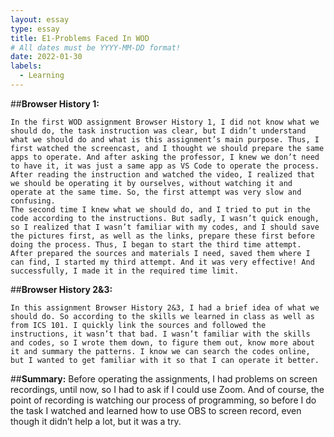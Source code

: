 ```yaml
---
layout: essay
type: essay
title: E1-Problems Faced In WOD
# All dates must be YYYY-MM-DD format!
date: 2022-01-30
labels:
  - Learning
---
```

##**Browser History 1:**

	In the first WOD assignment Browser History 1, I did not know what we should do, the task instruction was clear, but I didn’t understand what we should do and what is this assignment’s main purpose. Thus, I first watched the screencast, and I thought we should prepare the same apps to operate. And after asking the professor, I knew we don’t need to have it, it was just a same app as VS Code to operate the process. After reading the instruction and watched the video, I realized that we should be operating it by ourselves, without watching it and operate at the same time. So, the first attempt was very slow and confusing.
	The second time I knew what we should do, and I tried to put in the code according to the instructions. But sadly, I wasn’t quick enough, so I realized that I wasn’t familiar with my codes, and I should save the pictures first, as well as the links, prepare these first before doing the process. Thus, I began to start the third time attempt.
	After prepared the sources and materials I need, saved them where I can find, I started my third attempt. And it was very effective! And successfully, I made it in the required time limit.
	
##**Browser History 2&3:**

	In this assignment Browser History 2&3, I had a brief idea of what we should do. So according to the skills we learned in class as well as from ICS 101. I quickly link the sources and followed the instructions, it wasn’t that bad. I wasn’t familiar with the skills and codes, so I wrote them down, to figure them out, know more about it and summary the patterns. I know we can search the codes online, but I wanted to get familiar with it so that I can operate it better.

##**Summary:**
	Before operating the assignments, I had problems on screen recordings, until now, so I had to ask if I could use Zoom. And of course, the point of recording is watching our process of programming, so before I do the task I watched and learned how to use OBS to screen record, even though it didn’t help a lot, but it was a try.
